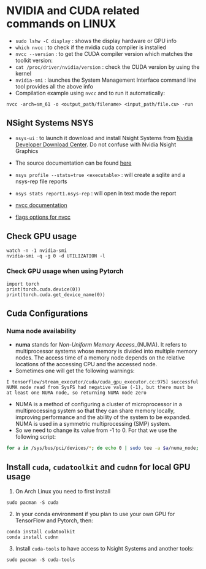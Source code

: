 # NVIDIA and CUDA related commands on LINUX

- `sudo lshw -C display` : shows the display hardware or GPU info
- `which nvcc` : to check if the nvidia cuda compiler is installed
- `nvcc --version` : to get the CUDA compiler version which matches the toolkit version:
- `cat /proc/driver/nvidia/version` : check the CUDA version by using the kernel
- `nvidia-smi` : launches the System Management Interface command line tool provides all the above info
- Compilation example using `nvcc` and to run it automatically:
```console
nvcc -arch=sm_61 -o <output_path/filename> <input_path/file.cu> -run
```

## NSight Systems NSYS

- `nsys-ui` : to launch it download and install Nsight Systems from [Nvidia Developer Download Center](https://developer.nvidia.com/gameworksdownload#?dn=nsight-systems-2022-3). Do not confuse with Nvidia Nsight Graphics
- The source documentation can be found [here](https://docs.nvidia.com/nsight-systems/UserGuide/index.html#example-nsys-stats)
- `nsys profile --stats=true <executable>` : will create a sqlite and a nsys-rep file reports
- `nsys stats report1.nsys-rep` : will open in text mode the report

- [nvcc documentation](https://docs.nvidia.com/cuda/cuda-compiler-driver-nvcc/index.html)
- [flags options for nvcc](https://docs.nvidia.com/cuda/cuda-compiler-driver-nvcc/index.html#gpu-feature-list)

## Check GPU usage
```console
watch -n -1 nvidia-smi
nvidia-smi -q -g 0 -d UTILIZATION -l
```
### Check GPU usage when using Pytorch
```console
import torch
print(torch.cuda.device(0))
print(torch.cuda.get_device_name(0))

```

## Cuda Configurations

### Numa node availability
- **numa** stands for _Non-Uniform Memory Access__(NUMA). It refers to multiprocessor systems whose memory is divided into multiple memory nodes. The access time of a memory node depends on the relative locations of the accessing CPU and the accessed node.
- Sometimes one will get the following warnings:
```console
I tensorflow/stream_executor/cuda/cuda_gpu_executor.cc:975] successful NUMA node read from SysFS had negative value (-1), but there must be at least one NUMA node, so returning NUMA node zero
```
- NUMA is a method of configuring a cluster of microprocessor in a multiprocessing system so that they can share memory locally, improving performance and the ability of the system to be expanded. NUMA is used in a symmetric multiprocessing (SMP) system.
- So we need to change its value from -1 to 0. For that we use the following script:
```bash
for a in /sys/bus/pci/devices/*; do echo 0 | sudo tee -a $a/numa_node; done
```

## Install `cuda`, `cudatoolkit` and `cudnn` for local GPU usage
1. On Arch Linux you need to first install 
```console
sudo pacman -S cuda
```
2. In your conda environment if you plan to use your own GPU for TensorFlow and Pytorch, then:
```console
conda install cudatoolkit
conda install cudnn
```
3. Install `cuda-tools` to have access to Nsight Systems and another tools:
```console
sudo pacman -S cuda-tools
```

